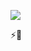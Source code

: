 <!-- published: 2019-01-03T13:00:00Z -->
<!-- slug: photos/1374f7d5-6e28-4bcb-a11f-fc18e6ff74f3/ -->

![](https://brntn-photos.s3-ap-southeast-2.amazonaws.com/uploaded/554E7D51-96E8-4A98-A59F-9BD712711667.jpeg)

⚡️🐑 